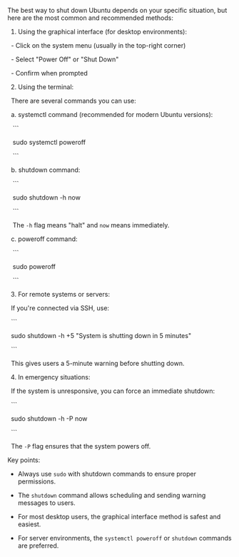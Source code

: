 The best way to shut down Ubuntu depends on your specific situation, but here are the most common and recommended methods:

  

1. Using the graphical interface (for desktop environments):

  - Click on the system menu (usually in the top-right corner)

  - Select "Power Off" or "Shut Down"

  - Confirm when prompted

  

2. Using the terminal:

  There are several commands you can use:

  

  a. systemctl command (recommended for modern Ubuntu versions):

   ```

   sudo systemctl poweroff

   ```

  

  b. shutdown command:

   ```

   sudo shutdown -h now

   ```

   The `-h` flag means "halt" and `now` means immediately.

  

  c. poweroff command:

   ```

   sudo poweroff

   ```

  

3. For remote systems or servers:

  If you're connected via SSH, use:

  ```

  sudo shutdown -h +5 "System is shutting down in 5 minutes"

  ```

  This gives users a 5-minute warning before shutting down.

  

4. In emergency situations:

  If the system is unresponsive, you can force an immediate shutdown:

  ```

  sudo shutdown -h -P now

  ```

  The `-P` flag ensures that the system powers off.

  

Key points:

- Always use `sudo` with shutdown commands to ensure proper permissions.

- The `shutdown` command allows scheduling and sending warning messages to users.

- For most desktop users, the graphical interface method is safest and easiest.

- For server environments, the `systemctl poweroff` or `shutdown` commands are preferred.